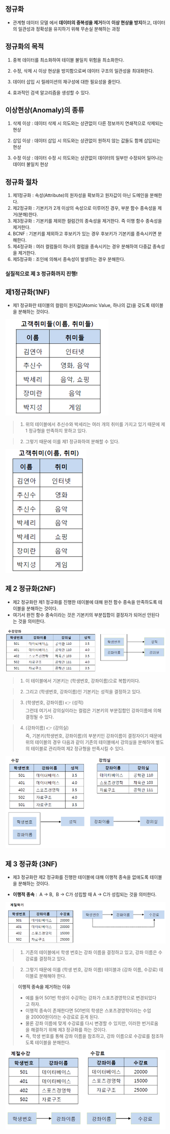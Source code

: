 ## 정규화

- 관계형 데이터 모델 에서 **데이터의 중복성을 제거**하여 **이상 현상을 방지**하고, 데이터의 일관성과 정확성을 유지하기 위해 무손실 분해하는 과정

## 정규화의 목적

1. 중복 데이터를 최소화하여 테이블 불일치 위험을 최소화한다.

2. 수정, 삭제 시 이상 현상을 방지함으로써 데이터 구조의 일관성을 최대화한다.

3. 데이터 삽입 시 릴레이션의 재구성에 대한 필요성을 줄인다.

4. 효과적인 검색 알고리즘을 생성할 수 있다.

## 이상현상(Anomaly)의 종류

1. 삭제 이상 : 데이터 삭제 시 의도와는 상관없이 다른 정보까지 연쇄적으로 삭제되는 현상

2. 삽입 이상 : 데이터 삽입 시 의도와는 상관없이 원하지 않는 값들도 함께 삽입되는 현상

3. 수정 이상 : 데이터 수정 시 의도와는 상관없이 데이터의 일부만 수정되어 일어나는 데이터 불일치 현상

## 정규화 절차

1. 제1정규화 : 속성(Attribute)의 원자성을 확보하고 원자값이 아닌 도메인을 분해한다.
2. 제2정규화 : 기본키가 2개 이상의 속성으로 이루어진 경우, 부분 함수 종속성을 제거(분해)한다.
3. 제3정규화 : 기본키를 제외한 컬럼간의 종속성을 제거한다. 즉 이행 함수 종속성을 제거한다.
4. BCNF : 기본키를 제외하고 후보키가 있는 경우 후보키가 기본키를 종속시키면 분해한다.
5. 제4정규화 : 여러 컬럼들이 하나의 컬럼을 종속시키는 경우 분해하여 다중값 종속성을 제거한다.
6. 제5정규화 : 조인에 의해서 종속성이 발생하는 경우 분해한다.

### 실질적으로 제 3 정규화까지 진행!

## 제1정규화(1NF)

- 제1 정규화란 테이블의 컬럼이 원자값(Atomic Value, 하나의 값)을 갖도록 테이블을 분해하는 것이다.

![Alt text](imgsrc/Normalization_1.png)

> 1. 위의 테이블에서 추신수와 박세리는 여러 개의 취미를 가지고 있기 때문에 제1 정규형을 만족하지 못하고 있다.

> 2. 그렇기 때문에 이를 제1 정규화하여 분해할 수 있다.

![Alt text](imgsrc/Normalization_2.png)

## 제 2 정규화(2NF)

- 제2 정규화란 제1 정규화를 진행한 테이블에 대해 완전 함수 종속을 만족하도록 테이블을 분해하는 것이다.
- 여기서 완전 함수 종속이라는 것은 기본키의 부분집합이 결정자가 되어선 안된다는 것을 의미한다.

![Alt text](imgsrc/Normalization_3.png)

> 1. 이 테이블에서 기본키는 (학생번호, 강좌이름)으로 복합키이다.

> 2. 그리고 (학생번호, 강좌이름)인 기본키는 성적을 결정하고 있다.

> 3. (학생번호, 강좌이름) 👉 (성적)  
>    그런데 여기서 강의실이라는 컬럼은 기본키의 부분집합인 강좌이름에 의해 결정될 수 있다.

> 4. (강좌이름) 👉 (강의실)  
>    즉, 기본키(학생번호, 강좌이름)의 부분키인 강좌이름이 결정자이기 때문에 위의 테이블의 경우 다음과 같이 기존의 테이블에서 강의실을 분해하여 별도의 테이블로 관리하여 제2 정규형을 만족시킬 수 있다.

![Alt text](imgsrc/Normalization_4.png)

## 제 3 정규화 (3NF)

- 제3 정규화란 제2 정규화를 진행한 테이블에 대해 이행적 종속을 없애도록 테이블을 분해하는 것이다.

- **이행적 종속** :  A -> B,  B -> C가 성립할 때 A -> C가 성립되는 것을 의미한다.

![Alt text](imgsrc/Normalization_5.png)

> 1. 기존의 테이블에서 학생 번호는 강좌 이름을 결정하고 있고, 강좌 이름은 수강료를 결정하고 있다.

> 2. 그렇기 때문에 이를 (학생 번호, 강좌 이름) 테이블과 (강좌 이름, 수강료) 테이블로 분해해야 한다.

> **이행적 종속을 제거하는 이유**
>
> - 예를 들어 501번 학생이 수강하는 강좌가 스포츠경영학으로 변경되었다고 하자.
> - 이행적 종속이 존재한다면 501번의 학생은 스포츠경영학이라는 수업을 20000원이라는 수강료로 듣게 된다.
> - 물론 강좌 이름에 맞게 수강료를 다시 변경할 수 있지만, 이러한 번거로움을 해결하기 위해 제3 정규화를 하는 것이다.
> - 즉, 학생 번호를 통해 강좌 이름을 참조하고, 강좌 이름으로 수강료를 참조하도록 테이블을 분해한다.

![Alt text](imgsrc/Normalization_6.png)
